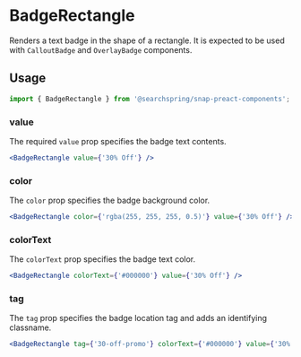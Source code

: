 # BadgeRectangle

Renders a text badge in the shape of a rectangle. It is expected to be used with `CalloutBadge` and `OverlayBadge` components.

## Usage
```jsx
import { BadgeRectangle } from '@searchspring/snap-preact-components';
```

### value
The required `value` prop specifies the badge text contents.

```jsx
<BadgeRectangle value={'30% Off'} />
```

### color
The `color` prop specifies the badge background color.

```jsx
<BadgeRectangle color={'rgba(255, 255, 255, 0.5)'} value={'30% Off'} />
```

### colorText
The `colorText` prop specifies the badge text color.

```jsx
<BadgeRectangle colorText={'#000000'} value={'30% Off'} />
```


### tag
The `tag` prop specifies the badge location tag and adds an identifying classname.

```jsx
<BadgeRectangle tag={'30-off-promo'} colorText={'#000000'} value={'30% Off'} />
```

